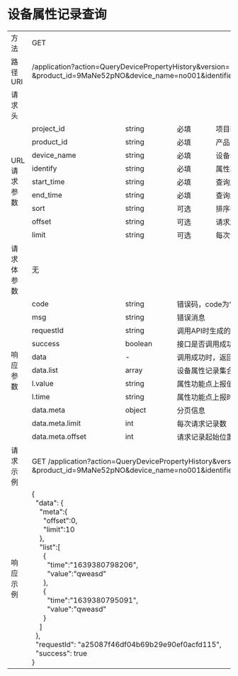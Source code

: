 # **设备属性记录查询**  

<table style="text-align: left">

<tr><td >方法</td><td colspan="4">GET</td></tr>
<tr><td>路径URI</td><td colspan="4">/application?action=QueryDevicePropertyHistory&version=1&project_id=ocgzVU
&product_id=9MaNe52pNO&device_name=no001&identifier=fan&start_time=1615342778414&end_time=1615342898096
</td></tr>
<tr><td>请求头</td><td colspan="4"></td></tr>

<tr><td rowspan="9">URL请求参数</td><td>project_id</td><td>string</td><td>必填</td><td>项目id</td></tr>
<tr><td>product_id</td><td>string</td><td>必填</td><td>产品ID</td></tr>
<tr><td>device_name</td><td>string</td><td>必填</td><td>设备名称</td></tr>
<tr><td>identify</td><td>string</td><td>必填</td><td>属性功能点标识</td></tr>
<tr><td>start_time</td><td>string</td><td>必填</td><td>查询起始时间，毫秒时间戳</td></tr>
<tr><td>end_time</td><td>string</td><td>必填</td><td>查询结束时间，毫秒时间戳</td></tr>
<tr><td>sort</td><td>string</td><td>可选</td><td>排序参数 1-正序 2-倒序</td></tr>
<tr><td>offset</td><td>string</td><td>可选</td><td>请求起始位置，默认0</td></tr>
<tr><td>limit</td><td>string</td><td>可选</td><td>每次请求记录数，默认10, 范围[1, 100]</td></tr>

<tr><td>请求体参数</td><td colspan="4">无</td></tr>


<tr><td rowspan="11">响应参数</td><td>code</td><td>string</td><td colspan="2">错误码，code为“0”代表请求成功</td></tr>
<tr><td>msg</td><td>string</td><td colspan="2">错误消息</td></tr>
<tr><td>requestId</td><td>string</td><td colspan="2">调用API时生成的请求标识</td></tr>
<tr><td>success</td><td>boolean</td><td colspan="2">接口是否调用成功</td></tr>
<tr><td>data</td><td>-</td><td colspan="2">调用成功时，返回的业务数据</td></tr>
<tr><td>data.list</td><td>array</td><td colspan="2">设备属性记录集合，如下的l表示 list 数组的单个对象标识</td></tr>
<tr><td>l.value</td><td>string</td><td colspan="2">属性功能点上报值</td></tr>
<tr><td>l.time</td><td>string</td><td colspan="2">属性功能点上报时间</td></tr>
<tr><td>data.meta</td><td>object</td><td colspan="2">分页信息</td></tr>
<tr><td>data.meta.limit</td><td>int</td><td colspan="2">每次请求记录数</td></tr>
<tr><td>data.meta.offset</td><td>int</td><td colspan="2">请求记录起始位置</td></tr>

<tr><td>请求示例</td><td colspan="4">
    GET /application?action=QueryDevicePropertyHistory&version=1&project_id=ocgzVU
&product_id=9MaNe52pNO&device_name=no001&identifier=fan&start_time=1615342778414&end_time=1615342898096
</td></tr>
<tr><td>响应示例</td>
<td colspan="4">
    {   <br>
        &nbsp;&nbsp;"data": {   <br>
            &nbsp;&nbsp;&nbsp;&nbsp;"meta":{    <br>
                &nbsp;&nbsp;&nbsp;&nbsp;&nbsp;&nbsp;"offset":0, <br>
                &nbsp;&nbsp;&nbsp;&nbsp;&nbsp;&nbsp;"limit":10  <br>
            &nbsp;&nbsp;&nbsp;&nbsp;},  <br>
            &nbsp;&nbsp;&nbsp;&nbsp;"list":[    <br>
                &nbsp;&nbsp;&nbsp;&nbsp;&nbsp;&nbsp;{   <br>
                    &nbsp;&nbsp;&nbsp;&nbsp;&nbsp;&nbsp;&nbsp;&nbsp;"time":"1639380798206", <br>
                    &nbsp;&nbsp;&nbsp;&nbsp;&nbsp;&nbsp;&nbsp;&nbsp;"value":"qweasd"    <br>
                &nbsp;&nbsp;&nbsp;&nbsp;&nbsp;&nbsp;},  <br>
                &nbsp;&nbsp;&nbsp;&nbsp;&nbsp;&nbsp;{   <br>
                    &nbsp;&nbsp;&nbsp;&nbsp;&nbsp;&nbsp;&nbsp;&nbsp;"time":"1639380795091", <br>
                    &nbsp;&nbsp;&nbsp;&nbsp;&nbsp;&nbsp;&nbsp;&nbsp;"value":"qweasd"    <br>
                &nbsp;&nbsp;&nbsp;&nbsp;&nbsp;&nbsp;}   <br>
            &nbsp;&nbsp;&nbsp;&nbsp;]    <br>
        &nbsp;&nbsp;}, <br>
        &nbsp;&nbsp;"requestId": "a25087f46df04b69b29e90ef0acfd115",    <br>
        &nbsp;&nbsp;"success": true <br>
    }

</td>
</tr>

</table>
